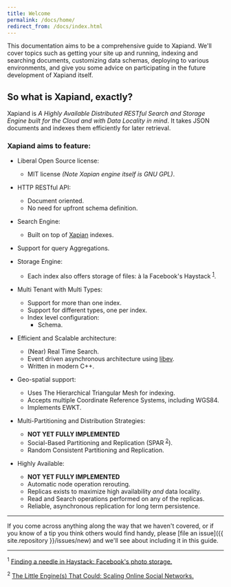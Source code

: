 ```yaml
---
title: Welcome
permalink: /docs/home/
redirect_from: /docs/index.html
---
```


This documentation aims to be a comprehensive guide to Xapiand. We'll cover
topics such as getting your site up and running, indexing and searching
documents, customizing data schemas, deploying to various environments, and
give you some advice on participating in the future development of Xapiand
itself.

## So what is Xapiand, exactly?

Xapiand is *A Highly Available Distributed RESTful Search and Storage
Engine built for the Cloud and with Data Locality in mind*. It takes JSON
documents and indexes them efficiently for later retrieval.

### Xapiand aims to feature:

* Liberal Open Source license:
  * MIT license *(Note Xapian engine itself is GNU GPL)*.

* HTTP RESTful API:
  * Document oriented.
  * No need for upfront schema definition.

* Search Engine:
  * Built on top of [Xapian](http://xapian.org/) indexes.

* Support for query Aggregations.

* Storage Engine:
  * Each index also offers storage of files: à la Facebook's Haystack <sup>[1](#footnote-1)</sup>.

* Multi Tenant with Multi Types:
  * Support for more than one index.
  * Support for different types, one per index.
  * Index level configuration:
    * Schema.

* Efficient and Scalable architecture:
  * (Near) Real Time Search.
  * Event driven asynchronous architecture using [libev](http://software.schmorp.de/pkg/libev.html).
  * Written in modern C++.

* Geo-spatial support:
    * Uses The Hierarchical Triangular Mesh for indexing.
    * Accepts multiple Coordinate Reference Systems, including WGS84.
    * Implements EWKT.

* Multi-Partitioning and Distribution Strategies:
  * **NOT YET FULLY IMPLEMENTED**
  * Social-Based Partitioning and Replication (SPAR <sup>[2](#footnote-2)</sup>).
  * Random Consistent Partitioning and Replication.

* Highly Available:
  * **NOT YET FULLY IMPLEMENTED**
  * Automatic node operation rerouting.
  * Replicas exists to maximize high availability *and* data locality.
  * Read and Search operations performed on any of the replicas.
  * Reliable, asynchronous replication for long term persistence.


---

If you come across anything along the way that we haven't covered, or if you
know of a tip you think others would find handy, please [file an
issue]({{ site.repository }}/issues/new) and we'll see about
including it in this guide.


---

<sup><a id="footnote-1">1</a></sup> [Finding a needle in Haystack: Facebook's photo storage.](https://www.usenix.org/legacy/event/osdi10/tech/full_papers/Beaver.pdf)

<sup><a id="footnote-2">2</a></sup> [The Little Engine(s) That Could: Scaling Online Social Networks.](http://ccr.sigcomm.org/online/files/p375.pdf)
